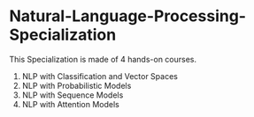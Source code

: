 # Natural-Language-Processing-Specialization
This Specialization is made of 4 hands-on courses.
1. NLP with Classification and Vector Spaces
2. NLP with Probabilistic Models
3. NLP with Sequence Models
4. NLP with Attention Models


